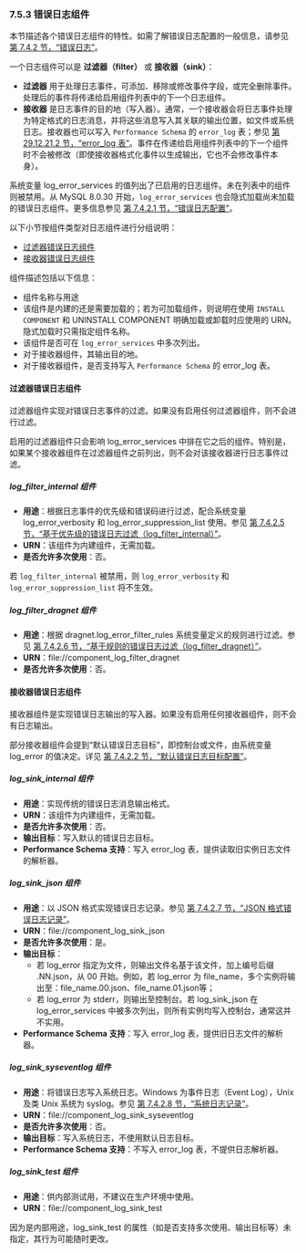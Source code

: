 ### 7.5.3 错误日志组件

本节描述各个错误日志组件的特性。如需了解错误日志配置的一般信息，请参见 [第 7.4.2 节，“错误日志”](#742-错误日志)。

一个日志组件可以是 **过滤器（filter）** 或 **接收器（sink）**：

- **过滤器** 用于处理日志事件，可添加、移除或修改事件字段，或完全删除事件。处理后的事件将传递给启用组件列表中的下一个日志组件。
- **接收器** 是日志事件的目的地（写入器）。通常，一个接收器会将日志事件处理为特定格式的日志消息，并将这些消息写入其关联的输出位置，如文件或系统日志。接收器也可以写入 `Performance Schema` 的 `error_log` 表；参见 [第 29.12.21.2 节，“error_log 表”](#)。事件在传递给启用组件列表中的下一个组件时不会被修改（即使接收器格式化事件以生成输出，它也不会修改事件本身）。

系统变量 log_error_services 的值列出了已启用的日志组件。未在列表中的组件则被禁用。从 MySQL 8.0.30 开始，`log_error_services` 也会隐式加载尚未加载的错误日志组件。更多信息参见 [第 7.4.2.1 节，“错误日志配置”](#)。

以下小节按组件类型对日志组件进行分组说明：

- [过滤器错误日志组件](#过滤器错误日志组件)
- [接收器错误日志组件](#接收器错误日志组件)

组件描述包括以下信息：

- 组件名称与用途
- 该组件是内建的还是需要加载的；若为可加载组件，则说明在使用 `INSTALL COMPONENT` 和 UNINSTALL COMPONENT 明确加载或卸载时应使用的 URN。隐式加载时只需指定组件名称。
- 该组件是否可在 `log_error_services` 中多次列出。
- 对于接收器组件，其输出目的地。
- 对于接收器组件，是否支持写入 `Performance Schema` 的 error_log 表。

#### 过滤器错误日志组件

过滤器组件实现对错误日志事件的过滤。如果没有启用任何过滤器组件，则不会进行过滤。

启用的过滤器组件只会影响 log_error_services 中排在它之后的组件。特别是，如果某个接收器组件在过滤器组件之前列出，则不会对该接收器进行日志事件过滤。

##### log_filter_internal 组件

- **用途**：根据日志事件的优先级和错误码进行过滤，配合系统变量 log_error_verbosity 和 log_error_suppression_list 使用。参见 [第 7.4.2.5 节，“基于优先级的错误日志过滤（log_filter_internal）”](#)。
- **URN**：该组件为内建组件，无需加载。
- **是否允许多次使用**：否。

若 `log_filter_internal` 被禁用，则 `log_error_verbosity` 和 `log_error_suppression_list` 将不生效。

##### log_filter_dragnet 组件

- **用途**：根据 dragnet.log_error_filter_rules 系统变量定义的规则进行过滤。参见 [第 7.4.2.6 节，“基于规则的错误日志过滤（log_filter_dragnet）”](#)。
- **URN**：file://component_log_filter_dragnet
- **是否允许多次使用**：否。

#### 接收器错误日志组件

接收器组件是实现错误日志输出的写入器。如果没有启用任何接收器组件，则不会有日志输出。

部分接收器组件会提到“默认错误日志目标”，即控制台或文件，由系统变量 log_error 的值决定。详见 [第 7.4.2.2 节，“默认错误日志目标配置”](#)。

##### log_sink_internal 组件

- **用途**：实现传统的错误日志消息输出格式。
- **URN**：该组件为内建组件，无需加载。
- **是否允许多次使用**：否。
- **输出目标**：写入默认的错误日志目标。
- **Performance Schema 支持**：写入 error_log 表，提供读取旧实例日志文件的解析器。

##### log_sink_json 组件

- **用途**：以 JSON 格式实现错误日志记录。参见 [第 7.4.2.7 节，“JSON 格式错误日志记录”](#)。
- **URN**：file://component_log_sink_json
- **是否允许多次使用**：是。
- **输出目标**：
  - 若 log_error 指定为文件，则输出文件名基于该文件，加上编号后缀 .NN.json，从 00 开始。例如，若 log_error 为 file_name，多个实例将输出至：file_name.00.json、file_name.01.json等；
  - 若 log_error 为 stderr，则输出至控制台。若 log_sink_json 在 log_error_services 中被多次列出，则所有实例均写入控制台，通常这并不实用。
- **Performance Schema 支持**：写入 error_log 表，提供旧日志文件的解析器。

##### log_sink_syseventlog 组件

- **用途**：将错误日志写入系统日志。Windows 为事件日志（Event Log），Unix 及类 Unix 系统为 syslog。参见 [第 7.4.2.8 节，“系统日志记录”](#)。
- **URN**：file://component_log_sink_syseventlog
- **是否允许多次使用**：否。
- **输出目标**：写入系统日志，不使用默认日志目标。
- **Performance Schema 支持**：不写入 error_log 表，不提供日志解析器。

##### log_sink_test 组件

- **用途**：供内部测试用，不建议在生产环境中使用。
- **URN**：file://component_log_sink_test

因为是内部用途，log_sink_test 的属性（如是否支持多次使用、输出目标等）未指定，其行为可能随时更改。